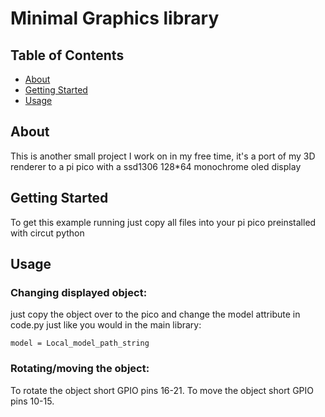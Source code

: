 # Minimal Graphics library

## Table of Contents

+ [About](#about)
+ [Getting Started](#getting_started)
+ [Usage](#usage)

## <a name = "about">About</a>

This is another small project I work on in my free time, it's a port of my 3D renderer to a pi pico with a ssd1306 128*64 monochrome oled display

## <a name = "getting_started">Getting Started</a>

To get this example running just copy all files into your pi pico preinstalled with circut python

## <a name = "usage">Usage</a>

### Changing displayed object:
just copy the object over to the pico and change the model attribute in code.py just like you would in the main library:
```
model = Local_model_path_string
```
### Rotating/moving the object:
To rotate the object short GPIO pins 16-21.
To move the object short GPIO pins 10-15.
